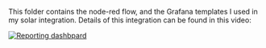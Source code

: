 This folder contains the node-red flow, and the Grafana templates I used in my solar integration. Details of this integration can be found in this video:

[![Reporting dashbpard](https://img.youtube.com/vi/SZr8mhj-O7w/0.jpg)](https://www.youtube.com/watch?v=SZr8mhj-O7w)
